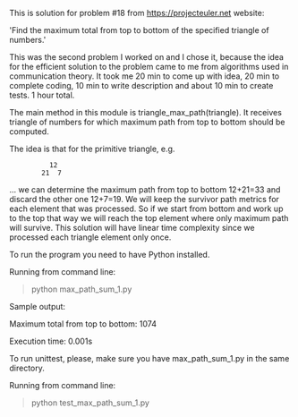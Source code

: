 This is solution for problem #18 from https://projecteuler.net website:

'Find the maximum total from top to bottom of the specified triangle of numbers.'

This was the second problem I worked on and I chose it, because the idea for the efficient solution to the problem came
to me from algorithms used in communication theory. It took me 20 min to come up with idea, 20 min to complete coding,
10 min to write description and about 10 min to create tests.
1 hour total.

The main method in this module is triangle_max_path(triangle). It receives triangle of numbers for which maximum path
from top to bottom should be computed.

The idea is that for the primitive triangle, e.g.

              12
            21  7

... we can determine the maximum path from top to bottom 12+21=33 and discard the other one 12+7=19. We will keep the
survivor path metrics for each element that was processed. So if we start from bottom and work up to the top that way we
will reach the top element where only maximum path will survive. This solution will have linear time complexity since
we processed each triangle element only once.

To run the program you need to have Python installed.

Running from command line:

   > python max_path_sum_1.py

Sample output:

Maximum total from top to bottom: 1074

Execution time: 0.001s

To run unittest, please, make sure you have max_path_sum_1.py in the same directory.


Running from command line:

   > python test_max_path_sum_1.py
